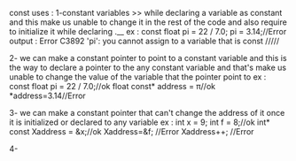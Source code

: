 const uses :
1-constant variables >> while declaring a variable as constant and this make us unable to change
it in the rest of the code and also require to initialize it while declaring .__
ex :
const float pi = 22 / 7.0;
pi = 3.14;//Error
output :
Error	C3892	'pi': you cannot assign to a variable that is const
/////

2- we can make a constant pointer to point to a constant variable and this is the way to
declare a pointer to the any constant variable and that's make us unable to change the value
of the variable that the pointer point to
ex :
const float pi = 22 / 7.0;//ok
float const* address = &pi;//ok
*address=3.14//Error

3- we can make a constant pointer that can't change the address of it once it is
initialized or declared to any variable
ex :
int x = 9;  int f = 8;//ok
int* const Xaddress = &x;//ok
Xaddress=&f; //Error
Xaddress++; //Error

4- 

